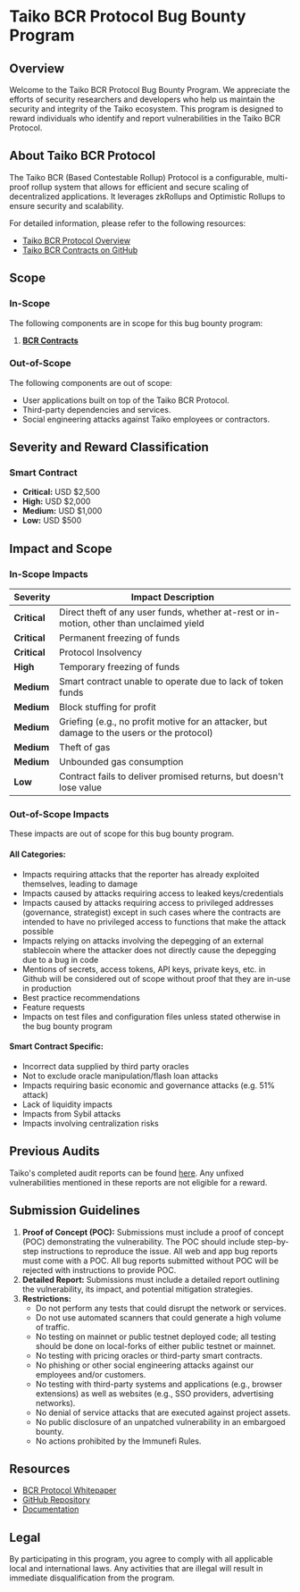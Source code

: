 
# Taiko BCR Protocol Bug Bounty Program

## Overview

Welcome to the Taiko BCR Protocol Bug Bounty Program. We appreciate the efforts of security researchers and developers who help us maintain the security and integrity of the Taiko ecosystem. This program is designed to reward individuals who identify and report vulnerabilities in the Taiko BCR Protocol.


## About Taiko BCR Protocol

The Taiko BCR (Based Contestable Rollup) Protocol is a configurable, multi-proof rollup system that allows for efficient and secure scaling of decentralized applications. It leverages zkRollups and Optimistic Rollups to ensure security and scalability.

For detailed information, please refer to the following resources:
- [Taiko BCR Protocol Overview](https://taiko.mirror.xyz/Z4I5ZhreGkyfdaL5I9P0Rj0DNX4zaWFmcws-0CVMJ2A)
- [Taiko BCR Contracts on GitHub](https://github.com/taikoxyz/taiko-mono/tree/main/packages/protocol)

## Scope

### In-Scope

The following components are in scope for this bug bounty program:

1. **[BCR Contracts](https://github.com/taikoxyz/taiko-mono/tree/main/packages/protocol)**

### Out-of-Scope

The following components are out of scope:

- User applications built on top of the Taiko BCR Protocol.
- Third-party dependencies and services.
- Social engineering attacks against Taiko employees or contractors.

## Severity and Reward Classification

### Smart Contract

- **Critical:** USD $2,500
- **High:** USD $2,000
- **Medium:** USD $1,000
- **Low:** USD $500

## Impact and Scope

### In-Scope Impacts


| Severity | Impact Description |
| -------- | ------------------ |
| **Critical** | Direct theft of any user funds, whether at-rest or in-motion, other than unclaimed yield |
| **Critical** | Permanent freezing of funds |
| **Critical** | Protocol Insolvency |
| **High** | Temporary freezing of funds |
| **Medium** | Smart contract unable to operate due to lack of token funds |
| **Medium** | Block stuffing for profit |
| **Medium** | Griefing (e.g., no profit motive for an attacker, but damage to the users or the protocol) |
| **Medium** | Theft of gas |
| **Medium** | Unbounded gas consumption |
| **Low** | Contract fails to deliver promised returns, but doesn't lose value |


### Out-of-Scope Impacts

These impacts are out of scope for this bug bounty program.

#### All Categories:

- Impacts requiring attacks that the reporter has already exploited themselves, leading to damage
- Impacts caused by attacks requiring access to leaked keys/credentials
- Impacts caused by attacks requiring access to privileged addresses (governance, strategist) except in such cases where the contracts are intended to have no privileged access to functions that make the attack possible
- Impacts relying on attacks involving the depegging of an external stablecoin where the attacker does not directly cause the depegging due to a bug in code
- Mentions of secrets, access tokens, API keys, private keys, etc. in Github will be considered out of scope without proof that they are in-use in production
- Best practice recommendations
- Feature requests
- Impacts on test files and configuration files unless stated otherwise in the bug bounty program

#### Smart Contract Specific:

- Incorrect data supplied by third party oracles
- Not to exclude oracle manipulation/flash loan attacks
- Impacts requiring basic economic and governance attacks (e.g. 51% attack)
- Lack of liquidity impacts
- Impacts from Sybil attacks
- Impacts involving centralization risks

## Previous Audits
Taiko's completed audit reports can be found [here](https://github.com/taikoxyz/taiko-mono/tree/main/packages/protocol/audit). Any unfixed vulnerabilities mentioned in these reports are not eligible for a reward.


## Submission Guidelines

1. **Proof of Concept (POC):** Submissions must include a proof of concept (POC) demonstrating the vulnerability. The POC should include step-by-step instructions to reproduce the issue. All web and app bug reports must come with a POC. All bug reports submitted without POC will be rejected with instructions to provide POC.
2. **Detailed Report:** Submissions must include a detailed report outlining the vulnerability, its impact, and potential mitigation strategies.
3. **Restrictions:**
    - Do not perform any tests that could disrupt the network or services.
    - Do not use automated scanners that could generate a high volume of traffic.
    - No testing on mainnet or public testnet deployed code; all testing should be done on local-forks of either public testnet or mainnet.
    - No testing with pricing oracles or third-party smart contracts.
    - No phishing or other social engineering attacks against our employees and/or customers.
    - No testing with third-party systems and applications (e.g., browser extensions) as well as websites (e.g., SSO providers, advertising networks).
    - No denial of service attacks that are executed against project assets.
    - No public disclosure of an unpatched vulnerability in an embargoed bounty.
    - No actions prohibited by the Immunefi Rules.

## Resources

- [BCR Protocol Whitepaper](https://taiko.mirror.xyz/Z4I5ZhreGkyfdaL5I9P0Rj0DNX4zaWFmcws-0CVMJ2A)
- [GitHub Repository](https://github.com/taikoxyz/taiko-mono/tree/main/packages/protocol)
- [Documentation](https://docs.taiko.xyz)


## Legal

By participating in this program, you agree to comply with all applicable local and international laws. Any activities that are illegal will result in immediate disqualification from the program.

